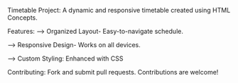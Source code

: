 Timetable Project:
A dynamic and responsive timetable created using HTML Concepts.


Features: 
--> Organized Layout- Easy-to-navigate schedule.

--> Responsive Design- Works on all devices.

--> Custom Styling: Enhanced with CSS


Contributing:
Fork and submit pull requests. Contributions are welcome!

